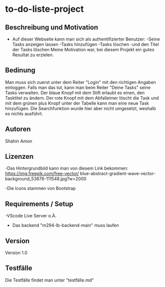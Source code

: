 # to-do-liste-project

## Beschreibung und Motivation
- Auf dieser Webseite kann man sich als authentifizierter Benutzer:
    -Seine Tasks anzeigen lassen
    -Tasks hinzufügen
    -Tasks löschen
    -und den Titel der Tasks löschen
Meine Motivation war, bei diesem Projekt ein gutes Resultat zu erzielen.

## Bedinung
Man muss sich zuerst unter dem Reiter "Login" mit den richtigen Angaben einloggen. Falls man das tut, kann man beim Reiter
"Deine Tasks" seine Tasks verwalten. Der blaue Knopf mit dem Stift erlaubt es einen, den Tasktitel zu ändern. Der rote Knopf mit dem
Abfalleimer löscht die Task und mit dem grünen plus Knopf unter der Tabelle kann man eine neue Task hinzufügen. Die Searchfunktion 
wurde hier aber nicht umgesetzt, weshalb es nichts ausführt.

## Autoren
Shahin Amon

## Lizenzen
-Das Hintergrundbild kann man von diesem Link bekommen: https://img.freepik.com/free-vector/        blue-abstract-gradient-wave-vector-background_53876-111548.jpg?w=2000

-Die Icons stammen von Bootstrap

## Requirements / Setup
-VScode Live Server o.Ä.
- Das backend "m294-lb-backend-main" muss laufen

## Version
Version 1.0

## Testfälle
Die Testfälle findet man unter "testfälle.md"
